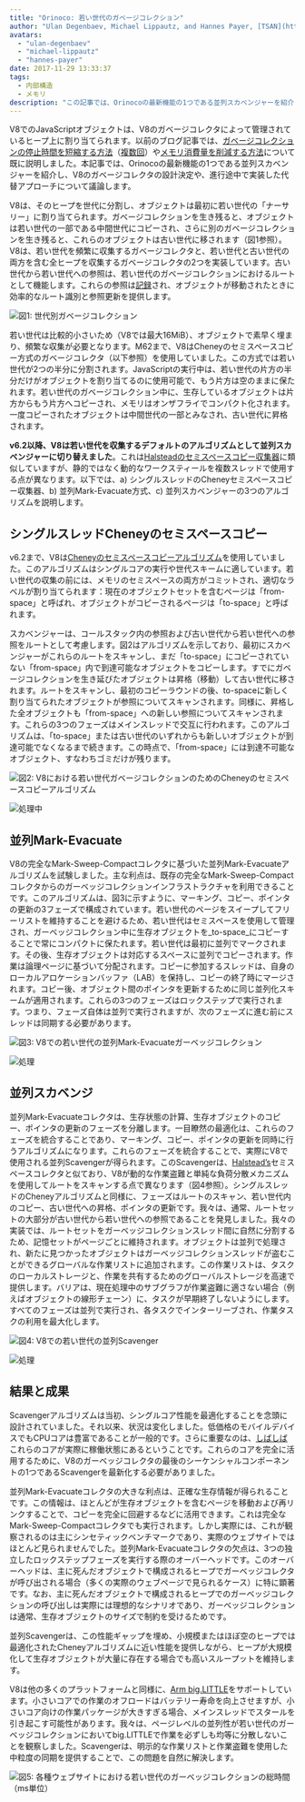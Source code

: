 ```yaml
---
title: "Orinoco: 若い世代のガベージコレクション"
author: "Ulan Degenbaev, Michael Lippautz, and Hannes Payer, [TSAN](https://github.com/google/sanitizers/wiki/ThreadSanitizerCppManual)の友人"
avatars:
  - "ulan-degenbaev"
  - "michael-lippautz"
  - "hannes-payer"
date: 2017-11-29 13:33:37
tags:
  - 内部構造
  - メモリ
description: "この記事では、Orinocoの最新機能の1つである並列スカベンジャーを紹介します。OrinocoはV8の主に並行して並列処理を行うガベージコレクタです。"
---
```

V8でのJavaScriptオブジェクトは、V8のガベージコレクタによって管理されているヒープ上に割り当てられます。以前のブログ記事では、[ガベージコレクションの停止時間を短縮する方法](/blog/jank-busters)（[複数回](/blog/orinoco)）や[メモリ消費量を削減する方法](/blog/optimizing-v8-memory)について既に説明しました。本記事では、Orinocoの最新機能の1つである並列スカベンジャーを紹介し、V8のガベージコレクタの設計決定や、進行途中で実装した代替アプローチについて議論します。

<!--truncate-->
V8は、そのヒープを世代に分割し、オブジェクトは最初に若い世代の「ナーサリー」に割り当てられます。ガベージコレクションを生き残ると、オブジェクトは若い世代の一部である中間世代にコピーされ、さらに別のガベージコレクションを生き残ると、これらのオブジェクトは古い世代に移されます（図1参照）。V8は、若い世代を頻繁に収集するガベージコレクタと、若い世代と古い世代の両方を含む全ヒープを収集するガベージコレクタの2つを実装しています。古い世代から若い世代への参照は、若い世代のガベージコレクションにおけるルートとして機能します。これらの参照は[記録](/blog/orinoco)され、オブジェクトが移動されたときに効率的なルート識別と参照更新を提供します。

![図1: 世代別ガベージコレクション](/_img/orinoco-parallel-scavenger/generational-gc.png)

若い世代は比較的小さいため（V8では最大16MiB）、オブジェクトで素早く埋まり、頻繁な収集が必要となります。M62まで、V8はCheneyのセミスペースコピー方式のガベージコレクタ（以下参照）を使用していました。この方式では若い世代が2つの半分に分割されます。JavaScriptの実行中は、若い世代の片方の半分だけがオブジェクトを割り当てるのに使用可能で、もう片方は空のままに保たれます。若い世代のガベージコレクション中に、生存しているオブジェクトは片方からもう片方へコピーされ、メモリはオンザフライでコンパクト化されます。一度コピーされたオブジェクトは中間世代の一部とみなされ、古い世代に昇格されます。

**v6.2以降、V8は若い世代を収集するデフォルトのアルゴリズムとして並列スカベンジャーに切り替えました**。これは[Halsteadのセミスペースコピー収集器](https://dl.acm.org/citation.cfm?id=802017)に類似していますが、静的ではなく動的なワークスティールを複数スレッドで使用する点が異なります。以下では、a) シングルスレッドのCheneyセミスペースコピー収集器、b) 並列Mark-Evacuate方式、c) 並列スカベンジャーの3つのアルゴリズムを説明します。

## シングルスレッドCheneyのセミスペースコピー

v6.2まで、V8は[Cheneyのセミスペースコピーアルゴリズム](https://dl.acm.org/citation.cfm?doid=362790.362798)を使用していました。このアルゴリズムはシングルコアの実行や世代スキームに適しています。若い世代の収集の前には、メモリのセミスペースの両方がコミットされ、適切なラベルが割り当てられます：現在のオブジェクトセットを含むページは「from-space」と呼ばれ、オブジェクトがコピーされるページは「to-space」と呼ばれます。

スカベンジャーは、コールスタック内の参照および古い世代から若い世代への参照をルートとして考慮します。図2はアルゴリズムを示しており、最初にスカベンジャーがこれらのルートをスキャンし、まだ「to-space」にコピーされていない「from-space」内で到達可能なオブジェクトをコピーします。すでにガベージコレクションを生き延びたオブジェクトは昇格（移動）して古い世代に移されます。ルートをスキャンし、最初のコピーラウンドの後、to-spaceに新しく割り当てられたオブジェクトが参照についてスキャンされます。同様に、昇格した全オブジェクトも「from-space」への新しい参照についてスキャンされます。これらの3つのフェーズはメインスレッドで交互に行われます。このアルゴリズムは、「to-space」または古い世代のいずれからも新しいオブジェクトが到達可能でなくなるまで続きます。この時点で、「from-space」には到達不可能なオブジェクト、すなわちゴミだけが残ります。

![図2: V8における若い世代ガベージコレクションのためのCheneyのセミスペースコピーアルゴリズム](/_img/orinoco-parallel-scavenger/cheneys-semispace-copy.png)

![処理中](/_img/orinoco-parallel-scavenger/cheneys-semispace-copy-processing.png)

## 並列Mark-Evacuate

V8の完全なMark-Sweep-Compactコレクタに基づいた並列Mark-Evacuateアルゴリズムを試験しました。主な利点は、既存の完全なMark-Sweep-Compactコレクタからのガーベッジコレクションインフラストラクチャを利用できることです。このアルゴリズムは、図3に示すように、マーキング、コピー、ポインタの更新の3フェーズで構成されています。若い世代のページをスイープしてフリーリストを維持することを避けるため、若い世代はセミスペースを使用して管理され、ガーベッジコレクション中に生存オブジェクトを_to-space_にコピーすることで常にコンパクトに保たれます。若い世代は最初に並列でマークされます。その後、生存オブジェクトは対応するスペースに並列でコピーされます。作業は論理ページに基づいて分配されます。コピーに参加するスレッドは、自身のローカルアロケーションバッファ（LAB）を保持し、コピーの終了時にマージされます。コピー後、オブジェクト間のポインタを更新するために同じ並列化スキームが適用されます。これらの3つのフェーズはロックステップで実行されます。つまり、フェーズ自体は並列で実行されますが、次のフェーズに進む前にスレッドは同期する必要があります。

![図3: V8での若い世代の並列Mark-Evacuateガーベッジコレクション](/_img/orinoco-parallel-scavenger/parallel-mark-evacuate.png)

![処理](/_img/orinoco-parallel-scavenger/parallel-mark-evacuate-processing.png)

## 並列スカベンジ

並列Mark-Evacuateコレクタは、生存状態の計算、生存オブジェクトのコピー、ポインタの更新のフェーズを分離します。一目瞭然の最適化は、これらのフェーズを統合することであり、マーキング、コピー、ポインタの更新を同時に行うアルゴリズムになります。これらのフェーズを統合することで、実際にV8で使用される並列Scavengerが得られます。このScavengerは、[Halstead’s](https://dl.acm.org/citation.cfm?id=802017)セミスペースコレクタと似ており、V8が動的な作業盗難と単純な負荷分散メカニズムを使用してルートをスキャンする点で異なります（図4参照）。シングルスレッドのCheneyアルゴリズムと同様に、フェーズはルートのスキャン、若い世代内のコピー、古い世代への昇格、ポインタの更新です。我々は、通常、ルートセットの大部分が古い世代から若い世代への参照であることを発見しました。我々の実装では、ルートセットをガーベッジコレクションスレッド間に自然に分割するため、記憶セットがページごとに維持されます。オブジェクトは並列で処理され、新たに見つかったオブジェクトはガーベッジコレクションスレッドが盗むことができるグローバルな作業リストに追加されます。この作業リストは、タスクのローカルストレージと、作業を共有するためのグローバルストレージを高速で提供します。バリアは、現在処理中のサブグラフが作業盗難に適さない場合（例えばオブジェクトの線形チェーン）に、タスクが早期終了しないようにします。すべてのフェーズは並列で実行され、各タスクでインターリーブされ、作業タスクの利用を最大化します。

![図4: V8での若い世代の並列Scavenger](/_img/orinoco-parallel-scavenger/parallel-scavenge.png)

![処理](/_img/orinoco-parallel-scavenger/parallel-scavenge-processing.png)

## 結果と成果

Scavengerアルゴリズムは当初、シングルコア性能を最適化することを念頭に設計されていました。それ以来、状況は変化しました。低価格のモバイルデバイスでもCPUコアは豊富であることが一般的です。さらに重要なのは、[しばしば](https://dl.acm.org/citation.cfm?id=2968469)これらのコアが実際に稼働状態にあるということです。これらのコアを完全に活用するために、V8のガーベッジコレクタの最後のシーケンシャルコンポーネントの1つであるScavengerを最新化する必要がありました。

並列Mark-Evacuateコレクタの大きな利点は、正確な生存情報が得られることです。この情報は、ほとんどが生存オブジェクトを含むページを移動および再リンクすることで、コピーを完全に回避するなどに活用できます。これは完全なMark-Sweep-Compactコレクタでも実行されます。しかし実際には、これが観察されるのは主にシンセティックベンチマークであり、実際のウェブサイトではほとんど見られませんでした。並列Mark-Evacuateコレクタの欠点は、3つの独立したロックステップフェーズを実行する際のオーバーヘッドです。このオーバーヘッドは、主に死んだオブジェクトで構成されるヒープでガーベッジコレクタが呼び出される場合（多くの実際のウェブページで見られるケース）に特に顕著です。なお、主に死んだオブジェクトで構成されるヒープでのガーベッジコレクションの呼び出しは実際には理想的なシナリオであり、ガーベッジコレクションは通常、生存オブジェクトのサイズで制約を受けるためです。

並列Scavengerは、この性能ギャップを埋め、小規模またはほぼ空のヒープでは最適化されたCheneyアルゴリズムに近い性能を提供しながら、ヒープが大規模化して生存オブジェクトが大量に存在する場合でも高いスループットを維持します。

V8は他の多くのプラットフォームと同様に、[Arm big.LITTLE](https://developer.arm.com/technologies/big-little)をサポートしています。小さいコアでの作業のオフロードはバッテリー寿命を向上させますが、小さいコア向けの作業パッケージが大きすぎる場合、メインスレッドでスタールを引き起こす可能性があります。我々は、ページレベルの並列性が若い世代のガーベッジコレクションにおいてbig.LITTLEで作業を必ずしも均等に分散しないことを観察しました。Scavengerは、明示的な作業リストと作業盗難を使用した中粒度の同期を提供することで、この問題を自然に解決します。

![図5: 各種ウェブサイトにおける若い世代のガーベッジコレクションの総時間（ms単位）](/_img/orinoco-parallel-scavenger/results.png)
